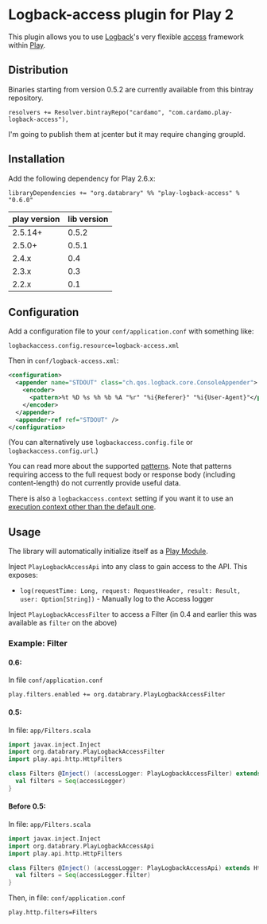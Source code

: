 # Logback-access plugin for Play 2

This plugin allows you to use [Logback](http://logback.qos.ch)'s very flexible [access](http://logback.qos.ch/access.html) framework within [Play](http://www.playframework.com).

## Distribution

Binaries starting from version 0.5.2 are currently available from this bintray repository.

    resolvers += Resolver.bintrayRepo("cardamo", "com.cardamo.play-logback-access"),

I'm going to publish them at jcenter but it may require changing groupId.

## Installation

Add the following dependency for Play 2.6.x:

    libraryDependencies += "org.databrary" %% "play-logback-access" % "0.6.0"

| play version | lib version |
|--------------|-------------|
| 2.5.14+      | 0.5.2       |
| 2.5.0+       | 0.5.1       |
| 2.4.x        | 0.4         |
| 2.3.x        | 0.3         |
| 2.2.x        | 0.1         |

## Configuration

Add a configuration file to your `conf/application.conf` with something like:

    logbackaccess.config.resource=logback-access.xml

Then in `conf/logback-access.xml`:

```xml
<configuration>
  <appender name="STDOUT" class="ch.qos.logback.core.ConsoleAppender">
    <encoder>
      <pattern>%t %D %s %h %b %A "%r" "%i{Referer}" "%i{User-Agent}"</pattern>
    </encoder>
  </appender>
  <appender-ref ref="STDOUT" />
</configuration>
```

(You can alternatively use `logbackaccess.config.file` or `logbackaccess.config.url`.)

You can read more about the supported [patterns](http://logback.qos.ch/manual/layouts.html#logback-access).
Note that patterns requiring access to the full request body or response body (including content-length) do not currently provide useful data.

There is also a `logbackaccess.context` setting if you want it to use an [execution context other than the default one](http://www.playframework.com/documentation/2.2.x/ThreadPools).


## Usage

The library will automatically initialize itself as a [Play Module](https://www.playframework.com/documentation/2.4.x/Modules).

Inject `PlayLogbackAccessApi` into any class to gain access to the API. This exposes:
- `log(requestTime: Long, request: RequestHeader, result: Result, user: Option[String])` - Manually log to the Access logger

Inject `PlayLogbackAccessFilter` to access a Filter (in 0.4 and earlier this was available as `filter` on the above)

### Example: Filter

#### 0.6:
In file `conf/application.conf`

    play.filters.enabled += org.databrary.PlayLogbackAccessFilter

#### 0.5:

In file: `app/Filters.scala`
```scala
import javax.inject.Inject
import org.databrary.PlayLogbackAccessFilter
import play.api.http.HttpFilters

class Filters @Inject() (accessLogger: PlayLogbackAccessFilter) extends HttpFilters {
  val filters = Seq(accessLogger)
}
```

#### Before 0.5:

In file: `app/Filters.scala`
```scala
import javax.inject.Inject
import org.databrary.PlayLogbackAccessApi
import play.api.http.HttpFilters

class Filters @Inject() (accessLogger: PlayLogbackAccessApi) extends HttpFilters {
  val filters = Seq(accessLogger.filter)
}
```

Then, in file: `conf/application.conf`
```
play.http.filters=Filters
```
